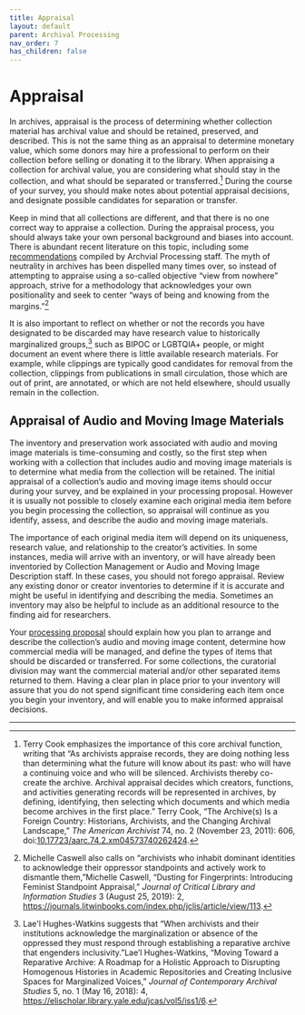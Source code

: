 ```yaml
---
title: Appraisal
layout: default
parent: Archival Processing
nav_order: 7
has_children: false
---
```

# Appraisal
In archives, appraisal is the process of determining whether collection material has archival value and should be retained, preserved, and described. This is not the same thing as an appraisal to determine monetary value, which some donors may hire a professional to perform on their collection before selling or donating it to the library. When appraising a collection for archival value, you are considering what should stay in the collection, and what should be separated or transferred.[^1] During the course of your survey, you should make notes about potential appraisal decisions, and designate possible candidates for separation or transfer.

Keep in mind that all collections are different, and that there is no one correct way to appraise a collection. During the appraisal process, you should always take your own personal background and biases into account. There is abundant recent literature on this topic, including some [recommendations](https://docs.google.com/spreadsheets/d/1WI9bAG8KKPd9Y8RFm4xYzAPRc_LLUKFg9uJXu_2ZCDE/edit?usp=sharing) compiled by Archvial Processing staff. The myth of neutrality in archives has been dispelled many times over, so instead of attempting to appraise using a so-called objective “view from nowhere” approach, strive for a methodology that acknowledges your own positionality and seek to center “ways of being and knowing from the margins.”[^2]

It is also important to reflect on whether or not the records you have designated to be discarded may have research value to historically marginalized groups,[^3] such as BIPOC or LGBTQIA+ people, or might document an event where there is little available research materials. For example, while clippings are typically good candidates for removal from the collection, clippings from publications in small circulation, those which are out of print, are annotated, or which are not held elsewhere, should usually remain in the collection.

## Appraisal of Audio and Moving Image Materials
The inventory and preservation work associated with audio and moving image materials is time-consuming and costly, so the first step when working with a collection that includes audio and moving image materials is to determine what media from the collection will be retained. The initial appraisal of a collection’s audio and moving image items should occur during your survey, and be explained in your processing proposal. However it is usually not possible to closely examine each original media item before you begin processing the collection, so appraisal will continue as you identify, assess, and describe the audio and moving image materials.

The importance of each original media item will depend on its uniqueness, research value, and relationship to the creator’s activities. In some instances, media will arrive with an inventory, or will have already been inventoried by Collection Management or Audio and Moving Image Description staff. In these cases, you should not forego appraisal. Review any existing donor or creator inventories to determine if it is accurate and might be useful in identifying and describing the media. Sometimes an inventory may also be helpful to include as an additional resource to the finding aid for researchers.

Your [processing proposal](/Processing_Proposal.md) should explain how you plan to arrange and describe the collection’s audio and moving image content, determine how commercial media will be managed, and define the types of items that should be discarded or transferred. For some collections, the curatorial division may want the commercial material and/or other separated items returned to them. Having a clear plan in place prior to your inventory will assure that you do not spend significant time considering each item once you begin your inventory, and will enable you to make informed appraisal decisions.

---

[^1]: Terry Cook emphasizes the importance of this core archival function, writing that “As archivists appraise records, they are doing nothing less than determining what the future will know about its past: who will have a continuing voice and who will be silenced. Archivists thereby co-create the archive. Archival appraisal decides which creators, functions, and activities generating records will be represented in archives, by defining, identifying, then selecting which documents and which media become archives in the first place.” Terry Cook, “The Archive(s) Is a Foreign Country: Historians, Archivists, and the Changing Archival Landscape,” _The American Archivist_ 74, no. 2 (November 23, 2011): 606, doi:[10.17723/aarc.74.2.xm04573740262424](https://meridian.allenpress.com/american-archivist/article/74/2/600/24201/The-Archive-s-Is-a-Foreign-Country-Historians).

[^2]: Michelle Caswell also calls on “archivists who inhabit dominant identities to acknowledge their oppressor standpoints and actively work to dismantle them,”Michelle Caswell, “Dusting for Fingerprints: Introducing Feminist Standpoint Appraisal,” _Journal of Critical Library and Information Studies_ 3 (August 25, 2019): 2, <https://journals.litwinbooks.com/index.php/jclis/article/view/113>.

[^3]: Lae'l Hughes-Watkins suggests that “When archivists and their institutions acknowledge the marginalization or absence of the oppressed they must respond through establishing a reparative archive that engenders inclusivity.”Lae’l Hughes-Watkins, “Moving Toward a Reparative Archive: A Roadmap for a Holistic Approach to Disrupting Homogenous Histories in Academic Repositories and Creating Inclusive Spaces for Marginalized Voices,” _Journal of Contemporary Archival Studies_ 5, no. 1 (May 16, 2018): 4, <https://elischolar.library.yale.edu/jcas/vol5/iss1/6>.